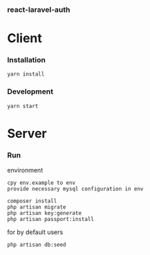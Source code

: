 ### react-laravel-auth

# Client
### Installation
```
yarn install
```

### Development
```
yarn start
```

# Server

### Run

environment
```
cpy env.example to env
provide necessary mysql configuration in env
```

```
composer install
php artisan migrate
php artisan key:generate
php artisan passport:install
```

for by default users
```
php artisan db:seed
```